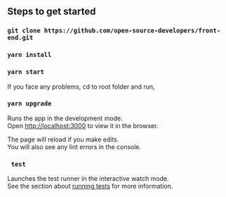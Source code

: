 ## Steps to get started

### `git clone https://github.com/open-source-developers/front-end.git`

### `yarn install`

### `yarn start`

If you face any problems, cd to root folder and run,
### `yarn upgrade`

Runs the app in the development mode.<br>
Open [http://localhost:3000](http://localhost:3000) to view it in the browser.

The page will reload if you make edits.<br>
You will also see any lint errors in the console.

### ` test`

Launches the test runner in the interactive watch mode.<br>
See the section about [running tests](https://facebook.github.io/create-react-app/docs/running-tests) for more information.
